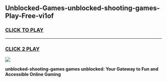 
## Unblocked-Games-unblocked-shooting-games-Play-Free-vi1of
<h3>
<a href="https://premium76.site?title=unblocked-shooting-games&ref=12A">CLICK TO PLAY</a></h3>
<hr>

<h3>
<a href="https://premium76.site?title=unblocked-shooting-games&ref=12A">CLICK 2 PLAY</a>
  
</h3>

<a href="https://premium76.site?title=unblocked-shooting-games&ref=12A"><img src="https://clearcache.store/games.png"></a>


**unblocked-shooting-games games unblocked: Your Gateway to Fun and Accessible Online Gaming**
